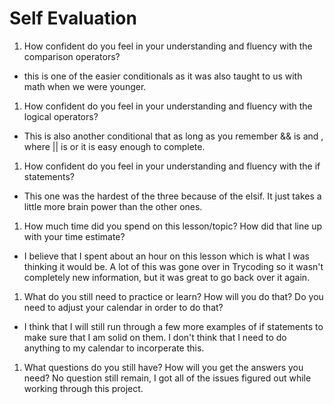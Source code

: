 # Self Evaluation

1. How confident do you feel in your understanding and fluency with the comparison operators?
* this is one of the easier conditionals as it was also taught to us with math when we were younger.

1. How confident do you feel in your understanding and fluency with the logical operators?
* This is also another conditional that as long as you remember && is and , where || is or it is easy enough to complete.

1. How confident do you feel in your understanding and fluency with the if statements?
* This one was the hardest of the three because of the elsif. It just takes a little more brain power than the other ones.

1. How much time did you spend on this lesson/topic? How did that line up with your time estimate?
* I believe that I spent about an hour on this lesson which is what I was thinking it would be. A lot of this was gone over in Trycoding so it wasn't completely new information, but it was great to go back over it again.

1. What do you still need to practice or learn? How will you do that? Do you need to adjust your calendar in order to do that?
* I think that I will still run through a few more examples of if statements to make sure that I am solid on them. I don't think that I need to do anything to my calendar to incorperate this.

1. What questions do you still have? How will you get the answers you need?
No question still remain, I got all of the issues figured out while working through this project.
